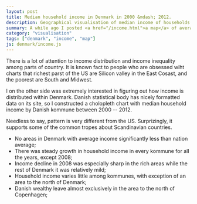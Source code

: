 ```yaml
---
layout: post
title: Median household income in Denmark in 2000 &mdash; 2012.
description: Geographical visualisation of median income of households in Denmark in 2000 - 2012. Libraries: d3, backbone, requirejs.
summary: A while ago I posted <a href="/income.html">a map</a> of average yearly income in Danish municipalities.
category: "visualisation"
tags: ["denmark", "income", "map"]
js: denmark/income.js
---
```

There is a lot of attention to income distribution and income inequality among parts of country. It is known fact to people who are obsessed wiht charts that richest parst of the US are Silicon valley in the East Cosast, and the poorest are South and Midwest.

I on the other side was extremely interested in figuring out how income is distributed within Denmark. Danish statistical body has nicely formatted data on its site, so I constructed a cholopleth chart with median household income by Danish kommune between 2000 -- 2012.

<div id="disposable-income"></div>

Needless to say, pattern is very different from the US. Surprizingly, it supports some of the common tropes about Scandinavian countries. 

* No areas in Denmark with average income significantly less than nation average;
* There was steady growth in household income in every kommune for all the years, except 2008;
* Income decline in 2008 was especially sharp in the rich areas while the rest of Denmark it was relatively mild;
* Household income varies little among kommunes, with exception of an area to the north of Denmark;
* Danish wealthy leave almost exclusively in the area to the north of Copenhagen;
